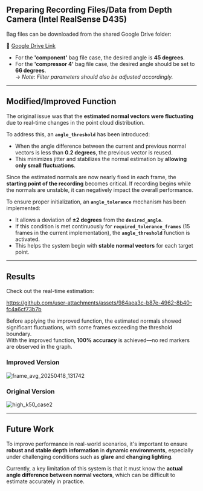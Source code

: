 ## Preparing Recording Files/Data from Depth Camera (Intel RealSense D435)

Bag files can be downloaded from the shared Google Drive folder:

📁 [Google Drive Link](https://drive.google.com/drive/folders/1m8xXoC6dJsAKacj06d-5bL6_e20H10J1?usp=drive_link)

- For the **'component'** bag file case, the desired angle is **45 degrees**.
- For the **'compressor 4'** bag file case, the desired angle should be set to **66 degrees**.  
  → *Note: Filter parameters should also be adjusted accordingly.*

---

## Modified/Improved Function

The original issue was that the **estimated normal vectors were fluctuating** due to real-time changes in the point cloud distribution.

To address this, an **`angle_threshold`** has been introduced:  
- When the angle difference between the current and previous normal vectors is less than **0.2 degrees**, the previous vector is reused.
- This minimizes jitter and stabilizes the normal estimation by **allowing only small fluctuations**.

Since the estimated normals are now nearly fixed in each frame, the **starting point of the recording** becomes critical. If recording begins while the normals are unstable, it can negatively impact the overall performance.

To ensure proper initialization, an **`angle_tolerance`** mechanism has been implemented:  
- It allows a deviation of **±2 degrees** from the **`desired_angle`**.
- If this condition is met continuously for **`required_tolerance_frames`** (15 frames in the current implementation), the **`angle_threshold`** function is activated.
- This helps the system begin with **stable normal vectors** for each target point.

---

## Results

Check out the real-time estimation:

https://github.com/user-attachments/assets/984aea3c-b87e-4962-8b40-fc4a6cf73b7b


Before applying the improved function, the estimated normals showed significant fluctuations, with some frames exceeding the threshold boundary.  
With the improved function, **100% accuracy** is achieved—no red markers are observed in the graph.

### Improved Version  
![frame_avg_20250418_131742](https://github.com/user-attachments/assets/6c004ed2-39a9-49ef-8ad2-bd773df3fa89)

### Original Version  
![high_k50_case2](https://github.com/user-attachments/assets/56d05a21-67b4-4683-bdf3-f50884c36e84)

---

## Future Work

To improve performance in real-world scenarios, it's important to ensure **robust and stable depth information** in **dynamic environments**, especially under challenging conditions such as **glare** and **changing lighting**.

Currently, a key limitation of this system is that it must know the **actual angle difference between normal vectors**, which can be difficult to estimate accurately in practice.
